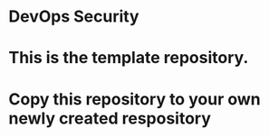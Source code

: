 # DevOps Security
# This is the template repository.
# Copy this repository to your own newly created respository  

